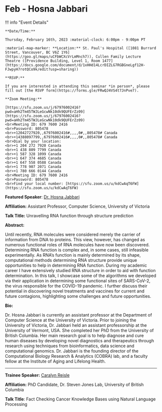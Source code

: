 # Feb - Hosna Jabbari

!!! info "Event Details"

    **Date/Time:**

    Thursday, February 16th, 2023 :material-clock: 6:00pm - 9:00pm PT

    :material-map-marker: **Location:** St. Paul's Hospital ([1081 Burrard Street, Vancouver, BC V6Z 1Y6](https://goo.gl/maps/uCFbWCXcVrLmMnch7)), Cullen Family Lecture Theatre ([Providence Building, Level 1, Room 1477](https://docs.google.com/document/d/1xHHd14LcrDIZLG7RGBGneLgf12H-FJwpyH7rotQCo9k/edit?usp=sharing))

    **RSVP:**

    If you are interested in attending this seminar *in person*, please fill out [the RSVP form](https://forms.gle/FRwQJ4VS4t7JnPve7).

    **Zoom Meeting:**

    [https://sfu.zoom.us/j/67976002416?pwd=aHh2Tm45TWJLeGcwNk10dk9QUFErZz09](https://sfu.zoom.us/j/67976002416?pwd=aHh2Tm45TWJLeGcwNk10dk9QUFErZz09)
    <br>Meeting ID: 679 7600 2416
    <br>Password: 805478
    <br>+12042727920,,67976002416#,,,,0#,,805478# Canada
    <br>+14388097799,,67976002416#,,,,0#,,805478# Canada
    <br>Dial by your location:
    <br>+1 204 272 7920 Canada
    <br>+1 438 809 7799 Canada
    <br>+1 587 328 1099 Canada
    <br>+1 647 374 4685 Canada
    <br>+1 647 558 0588 Canada
    <br>+1 778 907 2071 Canada
    <br>+1 780 666 0144 Canada
    <br>Meeting ID: 679 7600 2416
    <br>Password: 805478
    <br>Find your local number: [https://sfu.zoom.us/u/kdCwAqT6FW](https://sfu.zoom.us/u/kdCwAqT6FW)

**Featured Speaker**: [Dr. Hosna Jabbari](https://www.uvic.ca/ecs/computerscience/people/faculty/profiles/jabbari-hosna.php)

**Affiliation:** Assistant Professor, Computer Science, University of Victoria

**Talk Title:** Unravelling RNA function through structure prediction

**Abstract:**

Until recently, RNA molecules were considered merely the carrier of information from DNA to proteins. This view, however, has changed as numerous functional roles of RNA molecules have now been discovered. Determining RNA function is complex and, in some cases, still infeasible experimentally. As RNA’s function is mainly determined by its shape, computational methods determining RNA structure provide unique opportunities to help in determining RNA function.
During my academic career I have extensively studied RNA structure in order to aid with function determination. In this talk, I showcase some of the algorithms we developed via their application in determining some functional sites of SARS-CoV-2, the virus responsible for the COVID-19 pandemic. I further discuss their potential in discovering novel treatments and vaccines for current and future contagions, highlighting some challenges and future opportunities.

**Bio:**

Dr. Hosna Jabbari is currently an assistant professor at the Department of Computer Science at the University of Victoria. Prior to joining the University of Victoria, Dr. Jabbari held an assistant professorship at the University of Vermont, USA. She completed her PhD from the University of British Columbia. Her main research goal is to help diagnose and cure human diseases by developing novel diagnostics and therapeutics through research using techniques from bioinformatics, data science and computational genomics. Dr. Jabbari is the founding director of the Computational Biology Research & Analytics (COBRA) lab, and a faculty fellow at the Institute of Aging and Lifelong Health.

---

**Trainee Speaker:** [Caralyn Reisle](https://ca.linkedin.com/in/caralyn-reisle)

**Affiliation:** PhD Candidate, Dr. Steven Jones Lab, University of British Columbia

**Talk Title**: Fact Checking Cancer Knowledge Bases using Natural Language Processing
